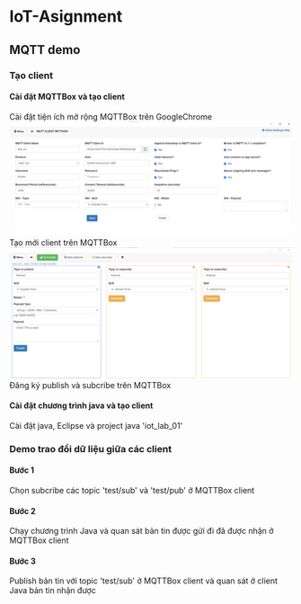 # IoT-Asignment
## MQTT demo

### Tạo client
#### Cài đặt MQTTBox và tạo client
Cài đặt tiện ích mở rộng MQTTBox trên GoogleChrome\
<img src="setup_client_mqttbox.png">\
Tạo mới client trên MQTTBox\
<img src="publish_subcribe_mqttbox.png">\
Đăng ký publish và subcribe trên MQTTBox
#### Cài đặt chương trình java và tạo client
Cài đặt java, Eclipse và project java 'iot_lab_01'

### Demo trao đổi dữ liệu giữa các client
#### Bước 1
Chọn subcribe các topic 'test/sub' và 'test/pub' ở MQTTBox client

#### Bước 2
Chạy chương trình Java và quan sát bản tin được gửi đi đã được nhận ở MQTTBox client

#### Bước 3
Publish bản tin với topic 'test/sub' ở MQTTBox client và quan sát ở client Java bản tin nhận được
